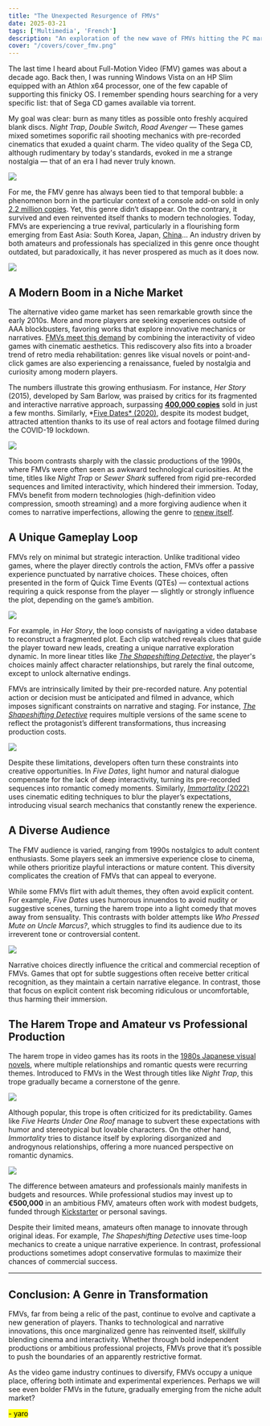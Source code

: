 ```yaml
---
title: "The Unexpected Resurgence of FMVs"
date: 2025-03-21
tags: ['Multimedia', 'French']
description: "An exploration of the new wave of FMVs hitting the PC market."
cover: "/covers/cover_fmv.png"
---
```


The last time I heard about Full-Motion Video (FMV) games was about a decade ago. Back then, I was running Windows Vista on an HP Slim equipped with an Athlon x64 processor, one of the few capable of supporting this finicky OS. I remember spending hours searching for a very specific list: that of Sega CD games available via torrent.

My goal was clear: burn as many titles as possible onto freshly acquired blank discs. *Night Trap*, *Double Switch*, *Road Avenger* — These games mixed sometimes soporific rail shooting mechanics with pre-recorded cinematics that exuded a quaint charm. The video quality of the Sega CD, although rudimentary by today's standards, evoked in me a strange nostalgia — that of an era I had never truly known.

![](image-236.png)

For me, the FMV genre has always been tied to that temporal bubble: a phenomenon born in the particular context of a console add-on sold in only [2.2 million copies](https://www.videogamehistory.com/sega-cd-sales). Yet, this genre didn’t disappear. On the contrary, it survived and even reinvented itself thanks to modern technologies. Today, FMVs are experiencing a true revival, particularly in a flourishing form emerging from East Asia: South Korea, Japan, [China](https://www.tap.io/article/fmv-games-in-china)… An industry driven by both amateurs and professionals has specialized in this genre once thought outdated, but paradoxically, it has never prospered as much as it does now.

![](image-237.png)

## **A Modern Boom in a Niche Market**

The alternative video game market has seen remarkable growth since the early 2010s. More and more players are seeking experiences outside of AAA blockbusters, favoring works that explore innovative mechanics or narratives. [FMVs meet this demand](https://www.gamasutra.com/view/news/284736/The_Resurgence_of_FMV_Games.php) by combining the interactivity of video games with cinematic aesthetics. This rediscovery also fits into a broader trend of retro media rehabilitation: genres like visual novels or point-and-click games are also experiencing a renaissance, fueled by nostalgia and curiosity among modern players.

The numbers illustrate this growing enthusiasm. For instance, *Her Story* (2015), developed by Sam Barlow, was praised by critics for its fragmented and interactive narrative approach, surpassing [**400,000 copies**](https://www.polygon.com/2015/6/24/8837445/her-story-review) sold in just a few months. Similarly, *[Five Dates* (2020)](https://www.eurogamer.net/articles/2020-11-five-dates-review), despite its modest budget, attracted attention thanks to its use of real actors and footage filmed during the COVID-19 lockdown.

![](image-238.png)

This boom contrasts sharply with the classic productions of the 1990s, where FMVs were often seen as awkward technological curiosities. At the time, titles like *Night Trap* or *Sewer Shark* suffered from rigid pre-recorded sequences and limited interactivity, which hindered their immersion. Today, FMVs benefit from modern technologies (high-definition video compression, smooth streaming) and a more forgiving audience when it comes to narrative imperfections, allowing the genre to [renew itself](https://www.gamesradar.com/fmv-games-history/).

## **A Unique Gameplay Loop**

FMVs rely on minimal but strategic interaction. Unlike traditional video games, where the player directly controls the action, FMVs offer a passive experience punctuated by narrative choices. These choices, often presented in the form of Quick Time Events (QTEs) — contextual actions requiring a quick response from the player — slightly or strongly influence the plot, depending on the game’s ambition.

![](image-239.png)

For example, in *Her Story*, the loop consists of navigating a video database to reconstruct a fragmented plot. Each clip watched reveals clues that guide the player toward new leads, creating a unique narrative exploration dynamic. In more linear titles like [*The Shapeshifting Detective*](https://www.metacritic.com/game/pc/the-shapeshifting-detective), the player's choices mainly affect character relationships, but rarely the final outcome, except to unlock alternative endings.

FMVs are intrinsically limited by their pre-recorded nature. Any potential action or decision must be anticipated and filmed in advance, which imposes significant constraints on narrative and staging. For instance, [*The Shapeshifting Detective*](https://www.gamespot.com/articles/shapeshifting-detective-interview/) requires multiple versions of the same scene to reflect the protagonist’s different transformations, thus increasing production costs.

![](image-240.png)

Despite these limitations, developers often turn these constraints into creative opportunities. In *Five Dates*, light humor and natural dialogue compensate for the lack of deep interactivity, turning its pre-recorded sequences into romantic comedy moments. Similarly, [*Immortality* (2022)](https://www.ign.com/articles/immortality-review) uses cinematic editing techniques to blur the player’s expectations, introducing visual search mechanics that constantly renew the experience.

## **A Diverse Audience**

The FMV audience is varied, ranging from 1990s nostalgics to adult content enthusiasts. Some players seek an immersive experience close to cinema, while others prioritize playful interactions or mature content. This diversity complicates the creation of FMVs that can appeal to everyone.

While some FMVs flirt with adult themes, they often avoid explicit content. For example, *Five Dates* uses humorous innuendos to avoid nudity or suggestive scenes, turning the harem trope into a light comedy that moves away from sensuality. This contrasts with bolder attempts like *Who Pressed Mute on Uncle Marcus?*, which struggles to find its audience due to its irreverent tone or controversial content.

![](image-241.png)

Narrative choices directly influence the critical and commercial reception of FMVs. Games that opt for subtle suggestions often receive better critical recognition, as they maintain a certain narrative elegance. In contrast, those that focus on explicit content risk becoming ridiculous or uncomfortable, thus harming their immersion.

## **The Harem Trope and Amateur vs Professional Production**

The harem trope in video games has its roots in the [1980s Japanese visual novels](https://www.visualnoveldatabase.com/history), where multiple relationships and romantic quests were recurring themes. Introduced to FMVs in the West through titles like *Night Trap*, this trope gradually became a cornerstone of the genre.

![](image-242.png)

Although popular, this trope is often criticized for its predictability. Games like *Five Hearts Under One Roof* manage to subvert these expectations with humor and stereotypical but lovable characters. On the other hand, *Immortality* tries to distance itself by exploring disorganized and androgynous relationships, offering a more nuanced perspective on romantic dynamics.

![](image-243.png)

The difference between amateurs and professionals mainly manifests in budgets and resources. While professional studios may invest up to **€500,000** in an ambitious FMV, amateurs often work with modest budgets, funded through [Kickstarter](https://www.kickstarter.com/discover/categories/games) or personal savings.

Despite their limited means, amateurs often manage to innovate through original ideas. For example, *The Shapeshifting Detective* uses time-loop mechanics to create a unique narrative experience. In contrast, professional productions sometimes adopt conservative formulas to maximize their chances of commercial success.

---

## **Conclusion: A Genre in Transformation**

FMVs, far from being a relic of the past, continue to evolve and captivate a new generation of players. Thanks to technological and narrative innovations, this once marginalized genre has reinvented itself, skillfully blending cinema and interactivity. Whether through bold independent productions or ambitious professional projects, FMVs prove that it’s possible to push the boundaries of an apparently restrictive format.

As the video game industry continues to diversify, FMVs occupy a unique place, offering both intimate and experimental experiences. Perhaps we will see even bolder FMVs in the future, gradually emerging from the niche adult market?

<mark> - yaro </mark>
